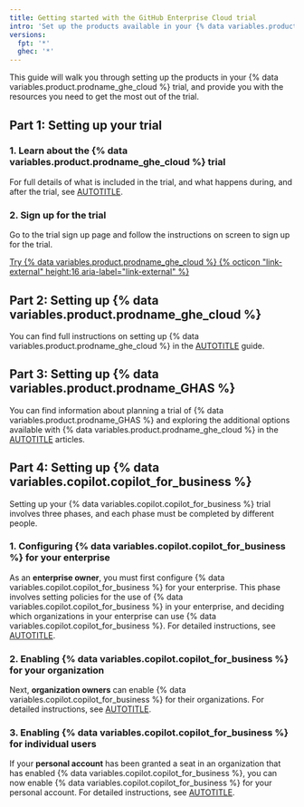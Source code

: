 ```yaml
---
title: Getting started with the GitHub Enterprise Cloud trial
intro: 'Set up the products available in your {% data variables.product.prodname_ghe_cloud %} trial.'
versions:
  fpt: '*'
  ghec: '*'
---
```


This guide will walk you through setting up the products in your {% data variables.product.prodname_ghe_cloud %} trial, and provide you with the resources you need to get the most out of the trial.

## Part 1: Setting up your trial

### 1. Learn about the {% data variables.product.prodname_ghe_cloud %} trial

For full details of what is included in the trial, and what happens during, and after the trial, see [AUTOTITLE](/enterprise-cloud@latest/admin/overview/setting-up-a-trial-of-github-enterprise-cloud).

### 2. Sign up for the trial

Go to the trial sign up page and follow the instructions on screen to sign up for the trial.

<a href="https://github.com//account/enterprises/new?ref_cta=GHEC+trial&ref_loc=Getting+started+with+the+github+enterprise+cloud+trial&ref_page=docs" target="_blank" class="btn btn-primary mt-3 mr-3 no-underline"><span>Try {% data variables.product.prodname_ghe_cloud %}</span> {% octicon "link-external" height:16 aria-label="link-external" %}</a>

## Part 2: Setting up {% data variables.product.prodname_ghe_cloud %}

You can find full instructions on setting up {% data variables.product.prodname_ghe_cloud %} in the [AUTOTITLE](/enterprise-cloud@latest/get-started/onboarding/getting-started-with-github-enterprise-cloud) guide.

## Part 3: Setting up {% data variables.product.prodname_GHAS %}

You can find information about planning a trial of {% data variables.product.prodname_GHAS %} and exploring the additional options available with {% data variables.product.prodname_ghe_cloud %} in the [AUTOTITLE](/code-security/trialing-github-advanced-security) articles.

## Part 4: Setting up {% data variables.copilot.copilot_for_business %}

Setting up your {% data variables.copilot.copilot_for_business %} trial involves three phases, and each phase must be completed by different people.

### 1. Configuring {% data variables.copilot.copilot_for_business %} for your enterprise

As an **enterprise owner**, you must first configure {% data variables.copilot.copilot_for_business %} for your enterprise. This phase involves setting policies for the use of {% data variables.copilot.copilot_for_business %} in your enterprise, and deciding which organizations in your enterprise can use {% data variables.copilot.copilot_for_business %}. For detailed instructions, see [AUTOTITLE](/enterprise-cloud@latest/copilot/setting-up-github-copilot/setting-up-github-copilot-for-your-enterprise).

### 2. Enabling {% data variables.copilot.copilot_for_business %} for your organization

Next, **organization owners** can enable {% data variables.copilot.copilot_for_business %} for their organizations. For detailed instructions, see [AUTOTITLE](/enterprise-cloud@latest/copilot/setting-up-github-copilot/setting-up-github-copilot-for-your-organization).

### 3. Enabling {% data variables.copilot.copilot_for_business %} for individual users

If your **personal account** has been granted a seat in an organization that has enabled {% data variables.copilot.copilot_for_business %}, you can now enable {% data variables.copilot.copilot_for_business %} for your personal account. For detailed instructions, see [AUTOTITLE](/enterprise-cloud@latest/copilot/setting-up-github-copilot/setting-up-github-copilot-for-yourself).

